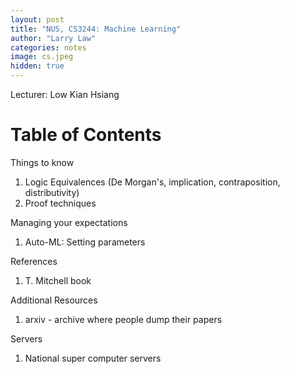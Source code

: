 ```yaml
---
layout: post
title: "NUS, CS3244: Machine Learning"
author: "Larry Law"
categories: notes
image: cs.jpeg
hidden: true
---
```

Lecturer: Low Kian Hsiang <br>

<!-- omit in toc -->
# Table of Contents

Things to know
1. Logic Equivalences (De Morgan's, implication, contraposition, distributivity)
2. Proof techniques

Managing your expectations
1. Auto-ML: Setting parameters

References
1. T. Mitchell book

Additional Resources
1. arxiv - archive where people dump their papers

Servers
1. National super computer servers